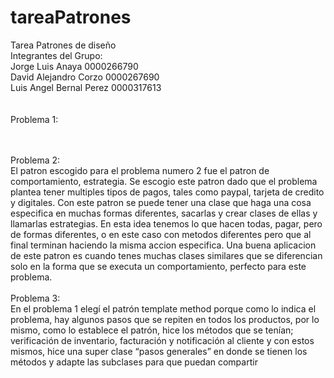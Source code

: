 # tareaPatrones
Tarea Patrones de diseño <br />
Integrantes del Grupo: <br />
Jorge Luis Anaya 0000266790 <br />
David Alejandro Corzo 0000267690  <br />
Luis Angel Bernal Perez 0000317613 <br />
<br />
<br />
Problema 1: <br />


<br />
<br />
Problema 2: <br />
El patron escogido para el problema numero 2 fue el patron de comportamiento, estrategia.
Se escogio este patron dado que el problema plantea tener multiples tipos de pagos, tales como paypal, tarjeta de credito y digitales.
Con este patron se puede tener una clase que haga una cosa especifica en muchas formas diferentes, sacarlas y crear clases de ellas y 
llamarlas estrategias. En esta idea tenemos lo que hacen todas, pagar, pero de formas diferentes, o en este caso con metodos diferentes pero que
al final terminan haciendo la misma accion especifica. Una buena aplicacion de este patron es cuando tenes muchas clases similares que se diferencian 
solo en la forma que se executa un comportamiento, perfecto para este problema.


<br />
<br />
Problema 3: <br />
En el problema 1 elegí el patrón template method porque como lo indica el problema, hay algunos pasos que se repiten en todos los productos, por lo mismo, como lo establece el patrón, hice los métodos que se tenían; verificación de inventario,  facturación y notificación al cliente y con estos mismos, hice una super clase “pasos generales” en donde se tienen los métodos y adapte las subclases para que puedan compartir